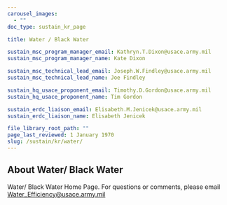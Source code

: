 ```yaml
---
carousel_images:
  - ""
doc_type: sustain_kr_page

title: Water / Black Water

sustain_msc_program_manager_email: Kathryn.T.Dixon@usace.army.mil
sustain_msc_program_manager_name: Kate Dixon

sustain_msc_technical_lead_email: Joseph.W.Findley@usace.army.mil
sustain_msc_technical_lead_name: Joe Findley

sustain_hq_usace_proponent_email: Timothy.D.Gordon@usace.army.mil
sustain_hq_usace_proponent_name: Tim Gordon

sustain_erdc_liaison_email: Elisabeth.M.Jenicek@usace.army.mil
sustain_erdc_liaison_name: Elisabeth Jenicek

file_library_root_path: ""
page_last_reviewed: 1 January 1970
slug: /sustain/kr/water/
---
```


## About Water/ Black Water

Water/ Black Water Home Page. For questions or comments, please email Water_Efficiency@usace.army.mil

